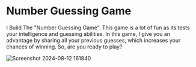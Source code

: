 ﻿# Number Guessing Game

I Build The  "Number Guessing Game". This  game is a lot of fun as its tests your intelligence and guessing abilities. In this game, I give you an advantage by sharing all your previous guesses, which increases your chances of winning. So, are you ready to play?


![Screenshot 2024-08-12 161840](https://github.com/user-attachments/assets/02718131-d338-4d17-bea2-23a858f95af3)




